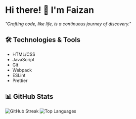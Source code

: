 # Hi there! 👋 I'm Faizan
_"Crafting code, like life, is a continuous journey of discovery."_

## 🛠 Technologies & Tools
- HTML/CSS
- JavaScript
- Git
- Webpack
- ESLint
- Prettier

## 📊 GitHub Stats
![GitHub Streak](https://github-readme-streak-stats.herokuapp.com/?user=faexan&theme=dark)
![Top Languages](https://github-readme-stats.vercel.app/api/top-langs/?username=faexan&layout=compact&theme=dark)
